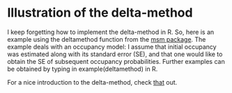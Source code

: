 Illustration of the delta-method
================================

I keep forgetting how to implement the delta-method in R. So, here is an example using the deltamethod function from the [msm package](https://cran.r-project.org/web/packages/msm/index.html). The example deals with an occupancy model: I assume that initial occupancy was estimated along with its standard error (SE), and that one would like to obtain the SE of subsequent occupancy probabilities. Further examples can be obtained by typing in example(deltamethod) in R.

For a nice introduction to the delta-method, check [that](http://www.phidot.org/software/mark/docs/book/pdf/app_2.pdf) out.
